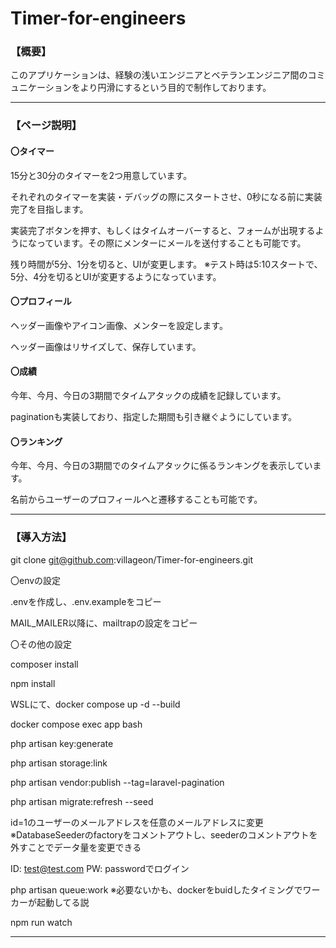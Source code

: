 # Timer-for-engineers

### 【概要】

このアプリケーションは、経験の浅いエンジニアとベテランエンジニア間のコミュニケーションをより円滑にするという目的で制作しております。

***

### 【ページ説明】

#### **〇タイマー**

15分と30分のタイマーを2つ用意しています。

それぞれのタイマーを実装・デバッグの際にスタートさせ、0秒になる前に実装完了を目指します。

実装完了ボタンを押す、もしくはタイムオーバーすると、フォームが出現するようになっています。その際にメンターにメールを送付することも可能です。

残り時間が5分、1分を切ると、UIが変更します。
※テスト時は5:10スタートで、5分、4分を切るとUIが変更するようになっています。

#### **〇プロフィール**

ヘッダー画像やアイコン画像、メンターを設定します。

ヘッダー画像はリサイズして、保存しています。

#### **〇成績**

今年、今月、今日の3期間でタイムアタックの成績を記録しています。

paginationも実装しており、指定した期間も引き継ぐようにしています。

#### **〇ランキング**

今年、今月、今日の3期間でのタイムアタックに係るランキングを表示しています。

名前からユーザーのプロフィールへと遷移することも可能です。


***


### 【導入方法】

git clone git@github.com:villageon/Timer-for-engineers.git

〇envの設定

.envを作成し、.env.exampleをコピー

MAIL_MAILER以降に、mailtrapの設定をコピー

〇その他の設定

composer install

npm install

WSLにて、docker compose up -d --build

docker compose exec app bash

php artisan key:generate

php artisan storage:link

php artisan vendor:publish --tag=laravel-pagination

php artisan migrate:refresh --seed

id=1のユーザーのメールアドレスを任意のメールアドレスに変更
※DatabaseSeederのfactoryをコメントアウトし、seederのコメントアウトを外すことでデータ量を変更できる

ID: test@test.com
PW: passwordでログイン

php artisan queue:work
※必要ないかも、dockerをbuidしたタイミングでワーカーが起動してる説

npm run watch

***